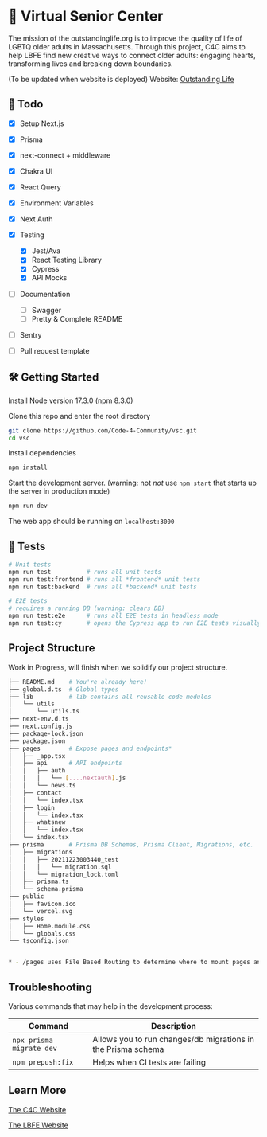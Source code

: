 # 🏡 Virtual Senior Center

The mission of the outstandinglife.org is to improve the quality of life of LGBTQ older adults in Massachusetts. Through this project, C4C aims to help LBFE find new creative ways to connect older adults: engaging hearts, transforming lives and breaking down boundaries. 

(To be updated when website is deployed)
Website: [Outstanding Life](https://outstandinglife.org/)

## 👷 Todo

- [x] Setup Next.js
- [x] Prisma
- [x] next-connect + middleware
- [x] Chakra UI
- [x] React Query
- [x] Environment Variables
- [x] Next Auth
- [x] Testing
  - [x] Jest/Ava
  - [x] React Testing Library
  - [x] Cypress
  - [x] API Mocks
- [ ] Documentation
  - [ ] Swagger
  - [ ] Pretty & Complete README
- [ ] Sentry
- [ ] Pull request template


## 🛠️ Getting Started

Install Node version 17.3.0 (npm 8.3.0)

Clone this repo and enter the root directory

```bash
git clone https://github.com/Code-4-Community/vsc.git
cd vsc
```

Install dependencies

```bash
npm install
```

Start the development server. (warning: not *not* use `npm start` that starts up the server in production mode)

```bash
npm run dev
```

The web app should be running on `localhost:3000`

## 🧪 Tests

```bash
# Unit tests
npm run test          # runs all unit tests
npm run test:frontend # runs all *frontend* unit tests
npm run test:backend  # runs all *backend* unit tests

# E2E tests
# requires a running DB (warning: clears DB)
npm run test:e2e      # runs all E2E tests in headless mode
npm run test:cy       # opens the Cypress app to run E2E tests visually
```

## Project Structure

Work in Progress, will finish when we solidify our project structure.

```bash
├── README.md    # You're already here!
├── global.d.ts  # Global types
├── lib          # lib contains all reusable code modules
│   └── utils    
│       └── utils.ts
├── next-env.d.ts
├── next.config.js
├── package-lock.json
├── package.json
├── pages        # Expose pages and endpoints*
│   ├── _app.tsx
│   ├── api      # API endpoints 
│   │   ├── auth 
│   │   │   └── [....nextauth].js
│   │   └── news.ts
│   ├── contact  
│   │   └── index.tsx  
│   ├── login  
│   │   └── index.tsx 
│   ├── whatsnew 
│   │   └── index.tsx  
│   └── index.tsx
├── prisma       # Prisma DB Schemas, Prisma Client, Migrations, etc.
│   ├── migrations
│   │   ├── 20211223003440_test
│   │   │   └── migration.sql
│   │   └── migration_lock.toml
│   ├── prisma.ts
│   └── schema.prisma
├── public
│   ├── favicon.ico
│   └── vercel.svg
├── styles
│   ├── Home.module.css
│   └── globals.css
└── tsconfig.json


* - /pages uses File Based Routing to determine where to mount pages and API endpoints. i.e. /pages/pages/home.tsx would render home.tsx at http://baseurl.com/home
```

## Troubleshooting

Various commands that may help in the development process:

| Command | Description |
| --- | --- |
| ```npx prisma migrate dev``` | Allows you to run changes/db migrations in the Prisma schema |
| ```npm prepush:fix``` | Helps when CI tests are failing |


## Learn More
[The C4C Website](https://www.c4cneu.com/)

[The LBFE Website](https://lbfeboston.org/)

